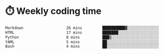 
# :stopwatch: Weekly coding time
<!--START_SECTION:waka-->

```txt
Markdown                   26 mins         ██████████▓░░░░░░░░░░░░░░   42.36 %
HTML                       17 mins         ███████░░░░░░░░░░░░░░░░░░   28.40 %
Python                     8 mins          ███▒░░░░░░░░░░░░░░░░░░░░░   13.22 %
YAML                       5 mins          ██░░░░░░░░░░░░░░░░░░░░░░░   08.20 %
Bash                       4 mins          ██░░░░░░░░░░░░░░░░░░░░░░░   07.72 %
```

<!--END_SECTION:waka-->


<!-- <p> <img src="https://github-readme-stats.vercel.app/api?username=cozgerest&show_icons=true&hide_border=false" />  </p> -->

